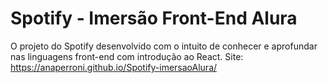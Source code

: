 # Spotify - Imersão Front-End Alura

O projeto do Spotify desenvolvido com o intuito de conhecer e aprofundar nas linguagens front-end com introdução ao React.
Site: https://anaperroni.github.io/Spotify-imersaoAlura/
